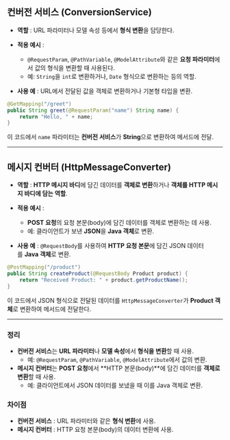 ## 컨버전 서비스 (ConversionService)
- **역할** : URL 파라미터나 모델 속성 등에서 **형식 변환**을 담당한다.
    
- **적용 예시** :
    - `@RequestParam`, `@PathVariable`, `@ModelAttribute`와 같은 **요청 파라미터**에서 값의 형식을 변환할 때 사용된다.
    - 예: `String`을 `int`로 변환하거나, `Date` 형식으로 변환하는 등의 역할.
- **사용 예** : URL에서 전달된 값을 객체로 변환하거나 기본형 타입을 변환.
```java
@GetMapping("/greet")
public String greet(@RequestParam("name") String name) {
    return "Hello, " + name;
}
```
 이 코드에서 `name` 파라미터는 **컨버전 서비스**가 **String**으로 변환하여 메서드에 전달.

---
## 메시지 컨버터 (HttpMessageConverter)
- **역할** : **HTTP 메시지 바디**에 담긴 데이터를 **객체로 변환**하거나 **객체를 HTTP 메시지 바디에 담는 역할**.
    
- **적용 예시** :
    - **POST 요청**의 요청 본문(body)에 담긴 데이터를 객체로 변환하는 데 사용.
    - 예: 클라이언트가 보낸 **JSON**을 **Java 객체**로 변환.
- **사용 예** : `@RequestBody`를 사용하여 **HTTP 요청 본문**에 담긴 JSON 데이터를 **Java 객체**로 변환.
```java
@PostMapping("/product")
public String createProduct(@RequestBody Product product) {
    return "Received Product: " + product.getProductName();
}
```
이 코드에서 JSON 형식으로 전달된 데이터를 `HttpMessageConverter`가 **Product 객체**로 변환하여 메서드에 전달한다.

---
### 정리
- **컨버전 서비스**는 **URL 파라미터**나 **모델 속성**에서 **형식을 변환**할 때 사용.
    - 예: `@RequestParam`, `@PathVariable`, `@ModelAttribute`에서 값의 변환.
- **메시지 컨버터**는 **POST 요청**에서 **HTTP 본문(body)**에 담긴 데이터를 **객체로 변환**할 때 사용.
    - 예: 클라이언트에서 JSON 데이터를 보냈을 때 이를 Java 객체로 변환.

### 차이점
- **컨버전 서비스** : URL 파라미터와 같은 **형식 변환**에 사용.
- **메시지 컨버터** : HTTP 요청 본문(body)의 데이터 변환에 사용.